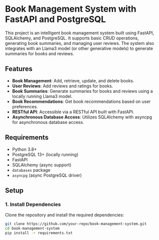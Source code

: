 # Book Management System with FastAPI and PostgreSQL

This project is an intelligent book management system built using FastAPI, SQLAlchemy, and PostgreSQL. It supports basic CRUD operations, generating book summaries, and managing user reviews. The system also integrates with an Llama3 model (or other generative models) to generate summaries for books and reviews.

## Features

- **Book Management**: Add, retrieve, update, and delete books.
- **User Reviews**: Add reviews and ratings for books.
- **Book Summaries**: Generate summaries for books and reviews using a locally running Llama3 model.
- **Book Recommendations**: Get book recommendations based on user preferences.
- **RESTful API**: Accessible via a RESTful API built with FastAPI.
- **Asynchronous Database Access**: Utilizes SQLAlchemy with asyncpg for asynchronous database access.

## Requirements

- Python 3.8+
- PostgreSQL 13+ (locally running)
- FastAPI
- SQLAlchemy (async support)
- `databases` package
- `asyncpg` (async PostgreSQL driver)

## Setup

### 1. Install Dependencies

Clone the repository and install the required dependencies:

```bash
git clone https://github.com/your-repo/book-management-system.git
cd book-management-system
pip install -r requirements.txt
